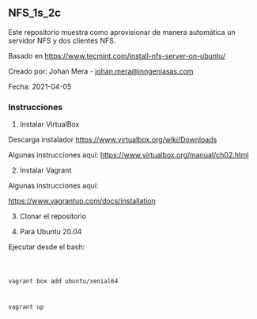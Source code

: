 ## NFS_1s_2c


Este repositorio muestra como aprovisionar de manera automática un servidor NFS y dos clientes NFS.

Basado en https://www.tecmint.com/install-nfs-server-on-ubuntu/

Creado por: Johan Mera - johan.mera@inngeniasas.com

Fecha: 2021-04-05

### Instrucciones

1. Instalar VirtualBox

Descarga instalador
https://www.virtualbox.org/wiki/Downloads

Algunas instrucciones aquí:
https://www.virtualbox.org/manual/ch02.html

2. Instalar Vagrant 

Algunas instrucciones aquí:

https://www.vagrantup.com/docs/installation

3. Clonar el repositorio

4. Para Ubuntu 20.04

Ejecutar desde el bash:

<code>
  
  vagrant box add ubuntu/xenial64  
  
  vagrant up
  
</code>
